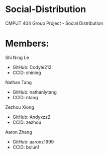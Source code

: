 # Social-Distribution
CMPUT 404 Group Project - Social Distribution

# Members:

Shi Ning Le 
* GitHub: Codyle212 
* CCID: shining

Nathan Tang 
* GitHub: nathanlytang 
* CCID: ntang

Zezhou Xiong 
* GitHub: Andyxzz2 
* CCID: zezhou

Aaron Zhang 
* GitHub: aaronz1999 
* CCID: bolun1

